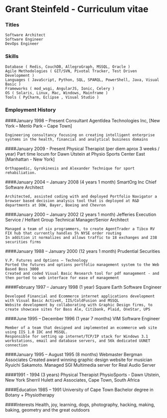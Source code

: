 # Grant Steinfeld - Curriculum vitae


### Titles
    Software Architect
    Software Engineer
    DevOps Engineer


### Skills
    Database ( Redis, CouchDB, AllegroGraph, MSSQL, Oracle ) 
    Agile Methodologies ( GIT/SVN, Pivotal Tracker, Test Driven Development ) 
    Languages ( JavaScript, Python, SQL, SPARQL, PowerShell, Java, Visual Basic ) 
    Frameworks ( mod_wsgi, AngularJS, Ionic, Celery ) 
    OS ( Solaris, Linux, Mac, Windows, Mainframe ) 
    Tools ( PyCharm, Eclipse , Visual Studio )

### Employment History

####January 1998 – Present
    Consultant
    AgentIdea Technologies Inc, [New York – Menlo Park – Cape Town]

    Engineering consultancy focusing on creating intelligent enterprise systems in the health, financial and analytical business domains


####January 2009 - Present
    Physical Therapist (per diem aprox 3 weeks / year)
    Part time locum for Dawn Utstein at Physio Sports Center East [Manhattan - New York]

    Orthapaedic, Gyrokinesis and Alexander Technique for sport rehabiliation.





####January 2004 – January 2008 (4 years 1 month)
    SmartOrg Inc 
    Chief Software Architect

    Architected, assisted coding with and deployed Portfolio Navigator a browser based decision analysis tool that is deployed at R&D departments at DOW, Bayer, Boeing and Chevron


####January 2000 – January 2002 (2 years 1 month)
    Jefferies Execution Service / Helfant Group
    Technical Manager/Senior Architect

    Managed a team of six programmers, to create AgentTrader a Tibco RV FIX hub that currently handles 5% NYSE order routing
    In addition it normalizes and allows traffic to 18 exchanges and 238 securities firms


####January 1988 – January 2000 (12 years 1 month)
    Prudential Securities

    V.P. Futures and Options – Technology
    Ported the futures and options portfolio management system to the Web Based Boss 3000
    Created and coded Visual Basic Research tool for pdf management - and then ported to web interface for ease of management


####February 1997 – January 1998 (1 year)
    Square Earth
    Software Engineer

    Developed Financial and Ecommerce internet applications development with Visual Basic ActiveX, IIS/ColdFusion and MSSQL
    Website development by collaborating with Graphic Design firms, to create showcase sites for Bass Ale, Citibank, Plaid, OneStar, UPS


####June 1995 – December 1996 (1 year 7 months)
    VIM
    Software Engineer

    Member of a team that designed and implemented an ecommerce web site using IIS 1.0 IDC and MSSQL.
    Responsible for setting up internet/TCP/IP stack for Windows 3.1 workstations, email and database servers, and 56k dedicated UUNET connection


####January 1995 – August 1995 (8 months)
    Webmaster Bergman Associates
    Created award winning graphic design website for musician Ryuichi Sakamoto.
    Managed SGI Multimedia server for Real Audio Server


####1991 - 1994 (3 years)
    Physical Therapist
    PhysioSports - Dawn Utstein, New York
    Sherril Hulett and Associates, Cape Town, South Africa


####Education
    1985 – 1991
    University of Cape Town
    Bachelor degree in Botany + Physiotherapy

####Interests
    Health, joy, learning, dogs, photography, hacking, making, baking, geometry and the great outdoors
